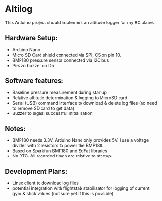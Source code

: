 Altilog
========

This Arduino project should implement an altitude logger for my RC plane.

Hardware Setup:
----------------
- Arduino Nano
- Micro SD Card shield connected via SPI, CS on pin 10.
- BMP180 pressure sensor connected via I2C bus
- Piezzo buzzer on D5

Software features:
------------------
- Baseline pressure measurement during startup
- Relative altitude determination & logging to MicroSD card
- Serial (USB) command interface to download & delete log files (no need to remove SD card to get data)
- Buzzer to signal successful initialisation

Notes:
-------
- BMP180 needs 3.3V, Arduino Nano only provides 5V. I use a voltage divider with 2 resistors to power the BMP180.
- Based on Sparkfun BMP180 and SdFat libraries
- No RTC. All recorded times are relative to startup.

Development Plans:
------------------
- Linux client to download log files
- potential integration with flightstab stabilisator for logging of current gyro & stick values (not sure yet if this is possible)
